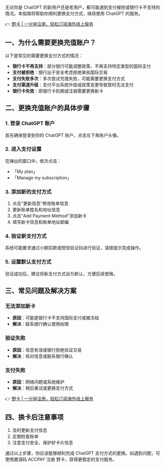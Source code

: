 无论你是 ChatGPT 的新用户还是老用户，都可能遇到支付被拒或银行卡不支持的情况。本指南将帮助你顺利更换支付方式，继续使用 ChatGPT 的服务。

👉 [野卡 | 一分钟注册，轻松订阅海外线上服务](https://bit.ly/bewildcard)

## 一、为什么需要更换充值账户？

以下是常见的需要更换支付方式的情况：

- **银行卡不再支持**：部分银行可能调整政策，不再支持特定类型的国际支付
- **支付被拒绝**：银行出于安全考虑拒绝某些国际交易
- **支付失败多次**：多次尝试充值失败，可能需要更换支付方式
- **支付渠道升级**：支付平台系统升级或政策变更导致暂时无法支付
- **银行卡失效**：原银行卡到期或注销需要更换新卡

## 二、更换充值账户的具体步骤

### 1. 登录 ChatGPT 账户

首先确保登录到你的 ChatGPT 账户，点击左下角账户头像。

### 2. 进入支付设置

在弹出的窗口中，依次点击：
- 「My plan」
- 「Manage my subscription」

### 3. 添加新的支付方式

1. 点击"更新信息"修改账单信息
2. 更新账单姓名和地址信息
3. 点击"Add Payment Method"添加新卡
4. 填写新卡信息和账单地址邮编

### 4. 验证新支付方式

系统可能要求通过小额扣款或短信验证码进行验证，请按提示完成操作。

### 5. 设置默认支付方式

验证成功后，建议将新支付方式设为默认，方便后续使用。

## 三、常见问题及解决方案

### 无法添加新卡

- **原因**：可能是银行卡不支持国际支付或被冻结
- **解决**：联系银行确认使用权限

### 验证失败

- **原因**：信息有误或银行拒绝验证交易
- **解决**：核对信息或联系银行确认

### 支付失败

- **原因**：网络问题或系统维护
- **解决**：稍后重试或更换支付方式

👉 [野卡 | 一分钟注册，轻松订阅海外线上服务](https://bit.ly/bewildcard)

## 四、换卡后注意事项

1. 及时更新支付信息
2. 定期检查账单
3. 注意支付安全，保护好卡片信息

通过以上步骤，你应该能够顺利完成 ChatGPT 支付方式的更换。如遇到问题，可使用邀请码 ACCPAY 注册 野卡，获得更稳定的支付服务。